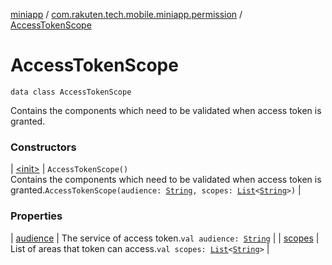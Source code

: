 [miniapp](../../index.md) / [com.rakuten.tech.mobile.miniapp.permission](../index.md) / [AccessTokenScope](./index.md)

# AccessTokenScope

`data class AccessTokenScope`

Contains the components which need to be validated when access token is granted.

### Constructors

| [&lt;init&gt;](-init-.md) | `AccessTokenScope()`<br>Contains the components which need to be validated when access token is granted.`AccessTokenScope(audience: `[`String`](https://kotlinlang.org/api/latest/jvm/stdlib/kotlin/-string/index.html)`, scopes: `[`List`](https://kotlinlang.org/api/latest/jvm/stdlib/kotlin.collections/-list/index.html)`<`[`String`](https://kotlinlang.org/api/latest/jvm/stdlib/kotlin/-string/index.html)`>)` |

### Properties

| [audience](audience.md) | The service of access token.`val audience: `[`String`](https://kotlinlang.org/api/latest/jvm/stdlib/kotlin/-string/index.html) |
| [scopes](scopes.md) | List of areas that token can access.`val scopes: `[`List`](https://kotlinlang.org/api/latest/jvm/stdlib/kotlin.collections/-list/index.html)`<`[`String`](https://kotlinlang.org/api/latest/jvm/stdlib/kotlin/-string/index.html)`>` |

